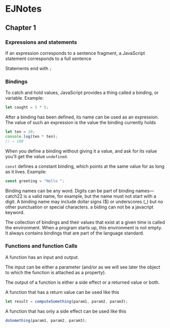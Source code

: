 # EJNotes

## Chapter 1

### Expressions and statements

If an expression corresponds to a sentence fragment, a JavaScript statement corresponds to a full sentence

Statements end with `;`

### Bindings

To catch and hold values, JavaScript provides a thing called a binding, or variable. Example:

```javascript
let caught = 5 * 5;
```

After a binding has been defined, its name can be used as an expression. 
The value of such an expression is the value the binding currently holds

```javascript
let ten = 10;
console.log(ten * ten);
// → 100
```

When you define a binding without giving it a value, and ask for its value you'll get the value `undefined`.

`const` defines a constant binding, which points at the same value for as long as it lives. Example:

```javascript
const greeting = "Hello ";
```

Binding names can be any word. Digits can be part of binding names—catch22 is a valid name, for example, 
but the name must not start with a digit. A binding name may include dollar signs ($) or underscores (_) but 
no other punctuation or special characters. a biding can not be a javacript keyword.

The collection of bindings and their values that exist at a given time is called the environment. When a program starts up, 
this environment is not empty. It always contains bindings that are part of the language standard.

### Functions and function Calls

A function has an input and output. 

The input can be either a parameter  (and/or as we will see later the object to which the function is attached as a property).

The output of a function is either a side effect or a returned value or both.

A function that has a return value can be used like this

```javascript
let result = computeSomething(param1, param2, param3);
```

A function that has only a side effect can be used like this

```javascript
doSomething(param1, param2, param3);
```


